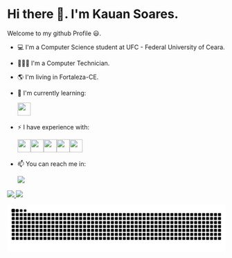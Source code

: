 # Hi there 👋. I'm Kauan Soares.
Welcome to my github Profile 😃. 

- 💻 I'm a Computer Science student at UFC - Federal University of Ceara.
- 👨🏻‍💻 I'm a Computer Technician.
- 🌎 I'm living in Fortaleza-CE.
- 🌱 I'm currently learning: <p>
  <img src="https://cdn.jsdelivr.net/gh/devicons/devicon/icons/c/c-original.svg" width="30" height="30"/>  
- ⚡ I have experience with: <p>
<img src="https://cdn.jsdelivr.net/gh/devicons/devicon/icons/html5/html5-original.svg" width="30" height="30"/><img src="https://cdn.jsdelivr.net/gh/devicons/devicon/icons/css3/css3-original.svg" width="30" height="30"/><img src="https://cdn.jsdelivr.net/gh/devicons/devicon/icons/javascript/javascript-original.svg" width="30" height="30"/><img src="https://cdn.jsdelivr.net/gh/devicons/devicon/icons/react/react-original.svg"  width="30" height="30"/><img src="https://cdn.jsdelivr.net/gh/devicons/devicon/icons/python/python-original.svg" width="30" height="30"/>
          

- 📫 You can reach me in: <p>
<a href="https://www.linkedin.com/in/kauan-soares-9a6640205/" target="_blank"><img src="https://img.shields.io/badge/-LinkedIn-%230077B5?style=for-the-badge&logo=linkedin&logoColor=white" target="_blank"></a>
  
<div>
<a href="https://github.com/KauanSoaress">
<img height="180em" src="https://github-readme-stats.vercel.app/api/top-langs/?username=KauanSoaress&layout=compact&langs_count=7&theme=dracula"/>
<img height="180em" src="https://github-readme-stats.vercel.app/api?username=KauanSoaress&show_icons=true&theme=dracula&include_all_commits=true&count_private=true"/>
</div>

  ![snake gif](https://github.com/KauanSoaress/KauanSoaress/blob/output/github-contribution-grid-snake.svg)
